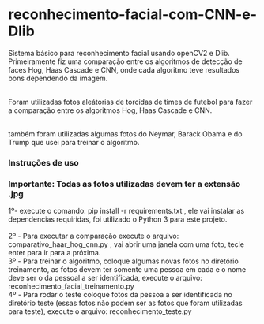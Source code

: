 # reconhecimento-facial-com-CNN-e-Dlib #
Sistema básico para reconhecimento facial usando openCV2 e Dlib. Primeiramente fiz uma comparação entre os algoritmos de detecção de faces Hog, Haas Cascade e CNN, onde cada algoritmo teve resultados bons dependendo da imagem.<br/><br/>

Foram utilizadas fotos aleátorias de torcidas de times de futebol para fazer a comparação entre os algoritmos Hog, Haas Cascade e CNN.<br/><br/>

também foram utilizadas algumas fotos do Neymar, Barack Obama e do Trump que usei para treinar o algoritmo.<br/>

 ### Instruções de uso <br/>
 ### Importante: Todas as fotos utilizadas devem ter a extensão .jpg <br/>
  1º- execute o comando: pip install -r requirements.txt , ele vai instalar as dependencias requiridas, foi utilizado o Python 3 para este projeto. <br/><br/>
  2º - Para executar a comparação execute o arquivo: comparativo_haar_hog_cnn.py , vai abrir uma janela com uma foto, tecle enter para ir para a próxima.<br/>
  3º - Para treinar o algoritmo, coloque algumas novas fotos no diretório treinamento, as fotos devem ter somente uma pessoa em cada e o nome deve ser o da pessoal a ser identificada, execute o arquivo: reconhecimento_facial_treinamento.py<br/> 
  4º - Para rodar o teste coloque fotos da pessoa a ser identificada no diretório teste (essas fotos não podem ser as fotos que foram utilizadas para teste), execute o arquivo: reconhecimento_teste.py 

